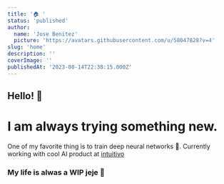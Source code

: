 ```yaml
---
title: '🏠 '
status: 'published'
author:
  name: 'Jose Benitez'
  picture: 'https://avatars.githubusercontent.com/u/58047828?v=4'
slug: 'home'
description: ''
coverImage: ''
publishedAt: '2023-08-14T22:38:15.000Z'
---
```


## Hello! 👋

# I am always trying something new.

One of my favorite thing is to train deep neural networks 🧠. Currently working with cool AI product at [intuitivo](https://intuitivo.com)

### My life is alwas a WIP jeje 🚧

